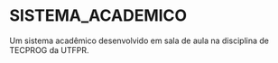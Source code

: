 # SISTEMA_ACADEMICO
 Um sistema acadêmico desenvolvido em sala de aula na disciplina de TECPROG da UTFPR.
